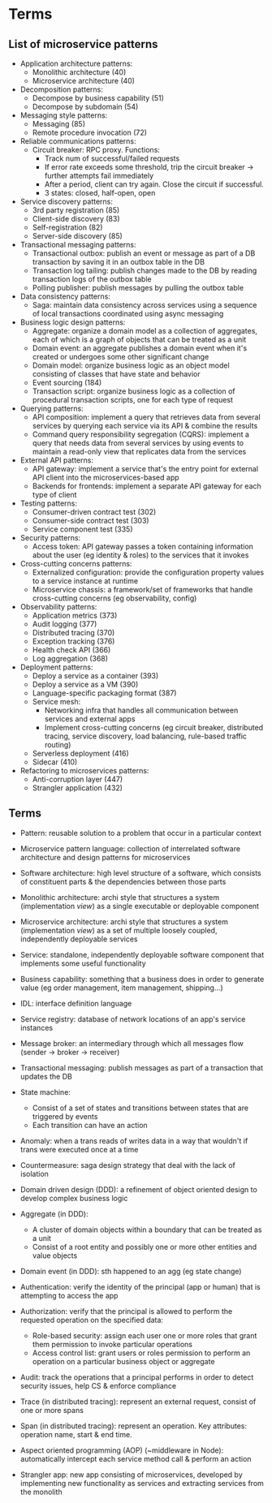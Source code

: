 # Terms
## List of microservice patterns
- Application architecture patterns:
  - Monolithic architecture (40)
  - Microservice architecture (40)
- Decomposition patterns:
  - Decompose by business capability (51)
  - Decompose by subdomain (54)
- Messaging style patterns:
  - Messaging (85)
  - Remote procedure invocation (72)
- Reliable communications patterns:
  - Circuit breaker: RPC proxy. Functions:
    - Track num of successful/failed requests
    - If error rate exceeds some threshold, trip the circuit breaker -> further attempts fail immediately
    - After a period, client can try again. Close the circuit if successful.
    - 3 states: closed, half-open, open
- Service discovery patterns:
  - 3rd party registration (85)
  - Client-side discovery (83)
  - Self-registration (82)
  - Server-side discovery (85)
- Transactional messaging patterns:
  - Transactional outbox: publish an event or message as part of a DB transaction by saving it in an outbox table in the DB
  - Transaction log tailing: publish changes made to the DB by reading transaction logs of the outbox table
  - Polling publisher: publish messages by pulling the outbox table
- Data consistency patterns:
  - Saga: maintain data consistency across services using a sequence of local transactions coordinated using async messaging
- Business logic design patterns:
  - Aggregate: organize a domain model as a collection of aggregates, each of which is a graph of objects that can be treated as a unit
  - Domain event: an aggregate publishes a domain event when it's created or undergoes some other significant change
  - Domain model: organize business logic as an object model consisting of classes that have state and behavior
  - Event sourcing (184)
  - Transaction script: organize business logic as a collection of procedural transaction scripts, one for each type of request
- Querying patterns:
  - API composition: implement a query that retrieves data from several services by querying each service via its API & combine the results
  - Command query responsibility segregation (CQRS): implement a query that needs data from several services
  by using events to maintain a read-only view that replicates data from the services
- External API patterns:
  - API gateway: implement a service that's the entry point for external API client into the microservices-based app
  - Backends for frontends: implement a separate API gateway for each type of client
- Testing patterns:
  - Consumer-driven contract test (302)
  - Consumer-side contract test (303)
  - Service component test (335)
- Security patterns:
  - Access token: API gateway passes a token containing information about the user (eg identity & roles) to the services that it invokes
- Cross-cutting concerns patterns:
  - Externalized configuration: provide the configuration property values to a service instance at runtime
  - Microservice chassis: a framework/set of frameworks that handle cross-cutting concerns (eg observability, config)
- Observability patterns:
  - Application metrics (373)
  - Audit logging (377)
  - Distributed tracing (370)
  - Exception tracking (376)
  - Health check API (366)
  - Log aggregation (368)
- Deployment patterns:
  - Deploy a service as a container (393)
  - Deploy a service as a VM (390)
  - Language-specific packaging format (387)
  - Service mesh:
    - Networking infra that handles all communication between services and external apps
    - Implement cross-cutting concerns (eg circuit breaker, distributed tracing, service discovery, load balancing, rule-based traffic routing)
  - Serverless deployment (416)
  - Sidecar (410)
- Refactoring to microservices patterns:
  - Anti-corruption layer (447)
  - Strangler application (432)
## Terms
- Pattern: reusable solution to a problem that occur in a particular context
- Microservice pattern language: collection of interrelated software architecture and design patterns for microservices
- Software architecture: high level structure of a software, which consists of constituent parts & the dependencies between those parts
- Monolithic architecture: archi style that structures a system (implementation *view*) as a single executable or deployable component
- Microservice architecture: archi style that structures a system (implementation *view*) as a set of multiple loosely coupled, independently deployable services
- Service: standalone, independently deployable software component that implements some useful functionality
- Business capability: something that a business does in order to generate value (eg order management, item management, shipping...)
- IDL: interface definition language
- Service registry: database of network locations of an app's service instances
- Message broker: an intermediary through which all messages flow (sender -> broker -> receiver)
- Transactional messaging: publish messages as part of a transaction that updates the DB
- State machine:
  - Consist of a set of states and transitions between states that are triggered by events
  - Each transition can have an action
- Anomaly: when a trans reads of writes data in a way that wouldn't if trans were executed once at a time
- Countermeasure: saga design strategy that deal with the lack of isolation
- Domain driven design (DDD): a refinement of object oriented design to develop complex business logic
- Aggregate (in DDD):
  - A cluster of domain objects within a boundary that can be treated as a unit
  - Consist of a root entity and possibly one or more other entities and value objects
- Domain event (in DDD): sth happened to an agg (eg state change)
- Authentication: verify the identity of the principal (app or human) that is attempting to access the app
- Authorization: verify that the principal is allowed to perform the requested operation on the specified data:
  - Role-based security: assign each user one or more roles that grant them permission to invoke particular operations
  - Access control list: grant users or roles permission to perform an operation on a particular business object or aggregate
- Audit: track the operations that a principal performs in order to detect security issues, help CS & enforce compliance
- Trace (in distributed tracing): represent an external request, consist of one or more spans
- Span (in distributed tracing): represent an operation. Key attributes: operation name, start & end time.
- Aspect oriented programming (AOP) (~middleware in Node): automatically intercept each service method call & perform an action

- Strangler app: new app consisting of microservices, developed by implementing new functionality as services
  and extracting services from the monolith